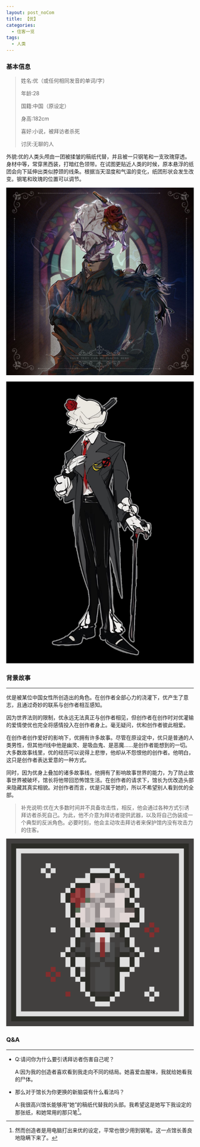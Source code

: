 ```yaml
---
layout: post_noCom
title: 【优】
categories:
  - 住客一览
tags:
  - 人类
---
```


### **基本信息**

> 姓名:优（或任何相同发音的单词/字）
>
> 年龄:28
>
> 国籍:中国（原设定）
>
> 身高:182cm
>
> 喜好:小说，被拜访者杀死
>
> 讨厌:无聊的人

外貌:优的人类头颅由一团被揉皱的稿纸代替，并且被一只钢笔和一支玫瑰穿透。身材中等，常穿黑西装，打暗红色领带。在试图更贴近人类的时候，原本悬浮的纸团会向下延伸出类似脖颈的线条。根据当天湿度和气温的变化，纸团形状会发生改变。钢笔和玫瑰的位置可以调节。

![you01](https://raw.githubusercontent.com/Louna0228/ocTest/e7a3dcdfb133ec9bf3a6ae3ee8b00298641778a8/assets/image/user/you01.jpg)

![you02](https://raw.githubusercontent.com/Louna0228/ocTest/main/assets/image/user/you02.jpg)

### **背景故事**

------

优是被某位中国女性所创造出的角色。在创作者全部心力的浇灌下，优产生了意志，且通过奇妙的联系与创作者相互感知。

 因为世界法则的限制，优永远无法真正与创作者相见，但创作者在创作时对优灌输的爱情使优也完全将感情投入在创作者身上。毫无疑问，优和创作者彼此相爱。

 在创作者创作爱好的影响下，优拥有许多故事。尽管在原设定中，优只是普通的人类男性，但其他if线中他是幽灵、是吸血鬼、是恶魔……是创作者能想到的一切。大多数故事线里，优的经历可以说得上悲惨，他却从不怨恨他的创作者。他明白，这只是创作者表达爱意的一种方式。

 同时，因为优身上叠加的诸多故事线，他拥有了影响故事世界的能力，为了防止故事世界被破坏，馆长将他带回恐怖馆生活。在创作者的请求下，馆长为优改造头部来隐藏其真实相貌。对创作者而言，优是只属于她的，所以不希望别人看到优的全部。



> 补充说明:优在大多数时间并不具备攻击性，相反，他会通过各种方式引诱拜访者杀死自己。为此，他不介意为拜访者提供武器，以及将自己伪装成一个典型的反派角色。必要时刻，他会主动攻击拜访者来保护馆内没有攻击力的住客。

![you03](https://raw.githubusercontent.com/Louna0228/ocTest/main/assets/image/user/you03.png)



### **Q&A**

------

- Q:请问你为什么要引诱拜访者伤害自己呢？

  A:因为我的创造者喜欢看到我走向不同的结局。她喜爱血腥味，我就给她看我的尸体。

- 那么对于馆长为你更换的新脑袋有什么看法吗？

  A:我很高兴馆长能够用“她”的稿纸代替我的头部。我希望这是她写下我设定的那张纸，和她常用的那只笔[^1]。

  [^1]: 然而创造者是用电脑打出来优的设定，平常也很少用到钢笔。这一点馆长善良地隐瞒下来了。
